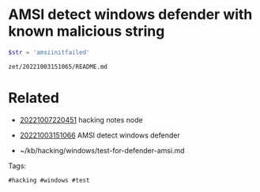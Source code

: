 # AMSI detect windows defender with known malicious string
```powershell
$str = 'amsiinitfailed'
```

` zet/20221003151065/README.md `

# Related

- [20221007220451](/zet/20221007220451/README.md) hacking notes node

- [20221003151066](/zet/20221003151066/README.md) AMSI detect windows defender
- ~/kb/hacking/windows/test-for-defender-amsi.md

Tags:

    #hacking #windows #test 
